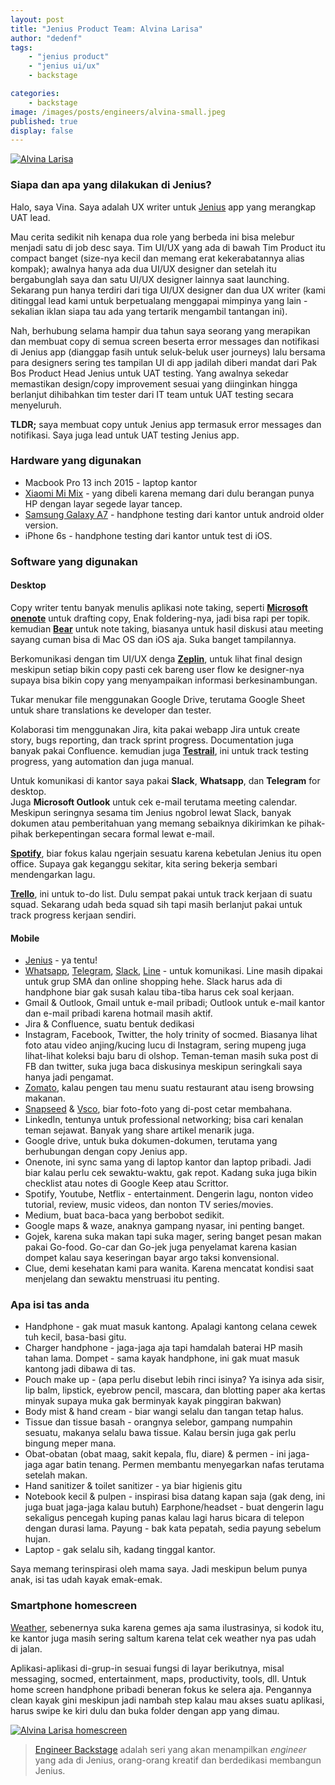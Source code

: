 ```yaml
---
layout: post
title: "Jenius Product Team: Alvina Larisa"
author: "dedenf"
tags:
    - "jenius product"
    - "jenius ui/ux"
    - backstage

categories: 
    - backstage
image: /images/posts/engineers/alvina-small.jpeg
published: true
display: false
---
```


[![Alvina Larisa](/images/posts/engineers/alvina-small.jpeg)](/images/posts/engineers/alvina-large.jpeg)

### Siapa dan apa yang dilakukan di Jenius?
Halo, saya Vina. Saya adalah UX writer untuk [Jenius](https://www.jenius.com/) app yang merangkap UAT lead.

Mau cerita sedikit nih kenapa dua role yang berbeda ini bisa melebur menjadi satu di job desc saya.
Tim UI/UX yang ada di bawah Tim Product itu compact banget (size-nya kecil dan memang erat kekerabatannya alias kompak); awalnya hanya ada dua UI/UX designer dan setelah itu bergabunglah saya dan satu UI/UX designer lainnya saat launching. Sekarang pun hanya terdiri dari tiga UI/UX designer dan dua UX writer (kami ditinggal lead kami untuk berpetualang menggapai mimpinya yang lain - sekalian iklan siapa tau ada yang tertarik mengambil tantangan ini). 

Nah, berhubung selama hampir dua tahun saya seorang yang merapikan dan membuat copy di semua screen beserta error messages dan notifikasi di Jenius app (dianggap fasih untuk seluk-beluk user journeys) lalu bersama para designers sering tes tampilan UI di app jadilah diberi mandat dari Pak Bos Product Head Jenius untuk UAT testing. Yang awalnya sekedar memastikan design/copy improvement sesuai yang diinginkan hingga berlanjut dihibahkan tim tester dari IT team untuk UAT testing secara menyeluruh.

**TLDR;** saya membuat copy untuk Jenius app termasuk error messages dan notifikasi. Saya juga lead untuk UAT testing Jenius app.

<!-- more -->
### Hardware yang digunakan
- Macbook Pro 13 inch 2015 - laptop kantor
- [Xiaomi Mi Mix](https://www.mi.com/en/mix/) - yang dibeli karena memang dari dulu berangan punya HP dengan layar segede layar tancep.
- [Samsung Galaxy A7](https://www.gsmarena.com/samsung_galaxy_a7_(2018)-9340.php) - handphone testing dari kantor untuk android older version.
- iPhone 6s - handphone testing dari kantor untuk test di iOS. 


### Software yang digunakan
#### Desktop
Copy writer tentu banyak menulis aplikasi note taking, seperti [**Microsoft onenote**](https://www.onenote.com) untuk drafting copy, Enak foldering-nya, jadi bisa rapi per topik. kemudian [**Bear**](https://bear.app/) untuk note taking, biasanya untuk hasil diskusi atau meeting sayang cuman bisa di Mac OS dan iOS aja. Suka banget tampilannya.

Berkomunikasi dengan tim UI/UX denga [**Zeplin**](https://zeplin.io/), untuk lihat final design meskipun setiap bikin copy pasti cek bareng user flow ke designer-nya supaya bisa bikin copy yang menyampaikan informasi berkesinambungan.

Tukar menukar file menggunakan Google Drive, terutama Google Sheet untuk share translations ke developer dan tester. 

Kolaborasi tim menggunakan Jira, kita pakai webapp Jira untuk create story, bugs reporting, dan track sprint progress. Documentation juga banyak pakai Confluence. kemudian juga [**Testrail**](https://www.gurock.com/testrail), ini untuk track testing progress, yang automation dan juga manual.

Untuk komunikasi di kantor saya pakai **Slack**, **Whatsapp**, dan **Telegram** for desktop.   
Juga **Microsoft Outlook** untuk cek e-mail terutama meeting calendar. 
Meskipun seringnya sesama tim Jenius ngobrol lewat Slack, banyak dokumen atau pemberitahuan yang memang sebaiknya dikirimkan ke pihak-pihak berkepentingan secara formal lewat e-mail.

[**Spotify**](https://www.spotify.com/), biar fokus kalau ngerjain sesuatu karena kebetulan Jenius itu open office. Supaya gak keganggu sekitar, kita sering bekerja sembari mendengarkan lagu.

[**Trello**](https://trello.com/), ini untuk to-do list. Dulu sempat pakai untuk track kerjaan di suatu squad. Sekarang udah beda squad sih tapi masih berlanjut pakai untuk track progress kerjaan sendiri.

#### Mobile
- [Jenius](https://www.jenius.com/) - ya tentu!
- [Whatsapp](https://web.whatsapp.com/%F0%9F%8C%90/en), [Telegram](https://telegram.org), [Slack](https://slack.com/), [Line](https://line.me/en/) - untuk komunikasi. Line masih dipakai untuk grup SMA dan online shopping hehe. Slack harus ada di handphone biar gak susah kalau tiba-tiba harus cek soal kerjaan.
- Gmail & Outlook, Gmail untuk e-mail pribadi; Outlook untuk e-mail kantor dan e-mail pribadi karena hotmail masih aktif.
- Jira & Confluence, suatu bentuk dedikasi
- Instagram, Facebook, Twitter, the holy trinity of socmed. Biasanya lihat foto atau video anjing/kucing lucu di Instagram, sering mupeng juga lihat-lihat koleksi baju baru di olshop. Teman-teman masih suka post di FB dan twitter, suka juga baca diskusinya meskipun seringkali saya hanya jadi pengamat.
- [Zomato](https://www.zomato.com/), kalau pengen tau menu suatu restaurant atau iseng browsing makanan.
- [Snapseed](https://en.wikipedia.org/wiki/Snapseed) & [Vsco](https://vsco.co/), biar foto-foto yang di-post cetar membahana.
- LinkedIn, tentunya untuk professional networking; bisa cari kenalan teman sejawat. Banyak yang share artikel menarik juga.
- Google drive, untuk buka dokumen-dokumen, terutama yang berhubungan dengan copy Jenius app.
- Onenote, ini sync sama yang di laptop kantor dan laptop pribadi. Jadi biar kalau perlu cek sewaktu-waktu, gak repot. Kadang suka juga bikin checklist atau notes di Google Keep atau Scrittor.
- Spotify, Youtube, Netflix - entertainment. Dengerin lagu, nonton video tutorial, review, music videos, dan nonton TV series/movies.
- Medium, buat baca-baca yang berbobot sedikit.
- Google maps & waze, anaknya gampang nyasar, ini penting banget.
- Gojek, karena suka makan tapi suka mager, sering banget pesan makan pakai Go-food. Go-car dan Go-jek juga penyelamat karena kasian dompet kalau saya keseringan bayar argo taksi konvensional.
- Clue, demi kesehatan kami para wanita. Karena mencatat kondisi saat menjelang dan sewaktu menstruasi itu penting.



### Apa isi tas anda
- Handphone - gak muat masuk kantong. Apalagi kantong celana cewek tuh kecil, basa-basi gitu.
- Charger handphone - jaga-jaga aja tapi hamdalah baterai HP masih tahan lama. Dompet - sama kayak handphone, ini gak muat masuk kantong jadi dibawa di tas.
- Pouch make up - (apa perlu disebut lebih rinci isinya? Ya isinya ada sisir, lip balm, lipstick, eyebrow pencil, mascara, dan blotting paper aka kertas minyak supaya muka gak berminyak kayak pinggiran bakwan)
- Body mist & hand cream - biar wangi selalu dan tangan tetap halus.
- Tissue dan tissue basah - orangnya selebor, gampang numpahin sesuatu, makanya selalu bawa tissue. Kalau bersin juga gak perlu bingung meper mana.
- Obat-obatan (obat maag, sakit kepala, flu, diare) & permen - ini jaga-jaga agar batin tenang. Permen membantu menyegarkan nafas terutama setelah makan.
- Hand sanitizer & toilet sanitizer - ya biar higienis gitu
- Notebook kecil & pulpen - inspirasi bisa datang kapan saja (gak deng, ini juga buat jaga-jaga kalau butuh) Earphone/headset - buat dengerin lagu sekaligus pencegah kuping panas kalau lagi harus bicara di telepon dengan durasi lama. Payung - bak kata pepatah, sedia payung sebelum hujan.
- Laptop - gak selalu sih, kadang tinggal kantor.

Saya memang terinspirasi oleh mama saya. Jadi meskipun belum punya anak, isi tas udah kayak emak-emak.


### Smartphone homescreen
[Weather](https://play.google.com/store/apps/details?id=com.google.android.apps.genie.geniewidget), sebenernya suka karena gemes aja sama ilustrasinya, si kodok itu, ke kantor juga masih sering saltum karena telat cek weather nya pas udah di jalan.   

Aplikasi-aplikasi di-grup-in sesuai fungsi di layar berikutnya, misal messaging, socmed, entertainment, maps, productivity, tools, dll. Untuk home screen handphone pribadi beneran fokus ke selera aja. Pengannya clean kayak gini meskipun jadi nambah step kalau mau akses suatu aplikasi, harus swipe ke kiri dulu dan buka folder dengan app yang dimau.

[![Alvina Larisa homescreen](/images/posts/engineers/alvina-hs-small.jpeg)](/images/posts/engineers/alvina-hs-large.jpeg)

>[Engineer Backstage](/categories/engineer/) adalah seri yang akan menampilkan _engineer_  yang ada di Jenius, orang-orang kreatif dan berdedikasi membangun Jenius.
